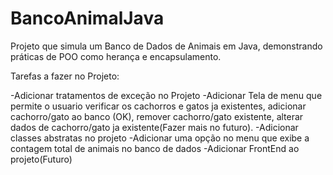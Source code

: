 # BancoAnimalJava
Projeto que simula um Banco de Dados de Animais em Java, demonstrando práticas de POO como herança e encapsulamento.

Tarefas a fazer no Projeto:


-Adicionar tratamentos de exceção no Projeto
-Adicionar Tela de menu que permite o usuario verificar os cachorros e gatos ja existentes, adicionar cachorro/gato ao banco (OK), remover cachorro/gato existente, alterar dados de cachorro/gato ja existente(Fazer mais no futuro).
-Adicionar classes abstratas no projeto
-Adicionar uma opção no menu que exibe a contagem total de animais no banco de dados
-Adicionar FrontEnd ao projeto(Futuro)